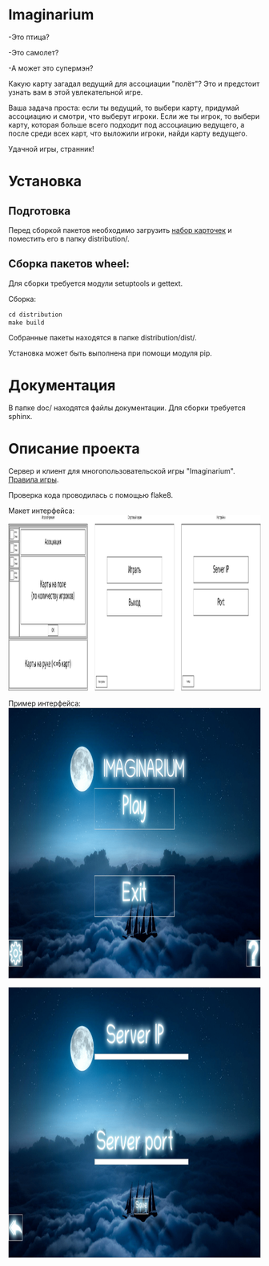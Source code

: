 # Imaginarium

-Это птица?

-Это самолет?

-А может это супермэн?

Какую карту загадал ведущий для ассоциации "полёт"? Это и предстоит узнать вам в этой увлекательной игре.

Ваша задача проста: если ты ведущий, то выбери карту, придумай ассоциацию и смотри, что выберут игроки. Если же ты игрок, то выбери карту, которая больше всего подходит под ассоциацию ведущего, а после среди всех карт, что выложили игроки, найди карту ведущего.

Удачной игры, странник! 


# Установка

## Подготовка

Перед сборкой пакетов необходимо загрузить [набор карточек](https://yadi.sk/d/QLdLEHC0HBYeZA)
и поместить его в папку distribution/.


## Сборка пакетов wheel:

Для сборки требуется модули setuptools и gettext.


Сборка:

```
cd distribution  
make build  
```

Собранные пакеты находятся в папке distribution/dist/.

Установка может быть выполнена при помощи модуля pip.


# Документация

В папке doc/ находятся файлы документации. Для сборки требуется sphinx.

# Описание проекта
Сервер и клиент для многопользовательской игры "Imaginarium".
[Правила игры](https://cdn.mosigra.ru/mosigra.product.other/545/481/imadzhinarium.pdf).

Проверка кода проводилась с помощью flake8.
  
Макет интерфейса:
<img src="imaginarium_layout.png" width="1400" height="350" />

Пример интерфейса:
<img src="main_menu.png" width="960" height="540" />

<img src="settings_menu.png" width="960" height="540" />

